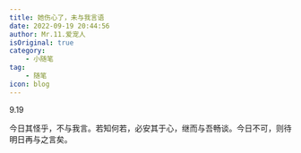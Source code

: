 ```yaml
---
title: 她伤心了，未与我言语
date: 2022-09-19 20:44:56
author: Mr.11.爱宠人
isOriginal: true
category:
    - 小随笔
tag:
    - 随笔
icon: blog
---
```


9.19



今日其怪乎，不与我言。若知何若，必安其于心，继而与吾畅谈。今日不可，则待明日再与之言矣。